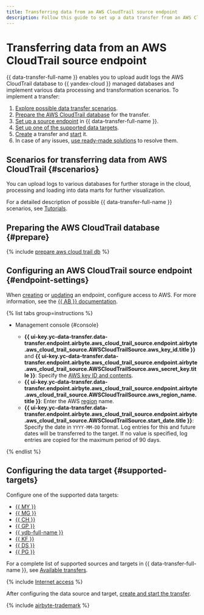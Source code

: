 ```yaml
---
title: Transferring data from an AWS CloudTrail source endpoint
description: Follow this guide to set up a data transfer from an AWS CloudTrail source endpoint.
---
```


# Transferring data from an AWS CloudTrail source endpoint

{{ data-transfer-full-name }} enables you to upload audit logs the AWS CloudTrail database to {{ yandex-cloud }} managed databases and implement various data processing and transformation scenarios. To implement a transfer:

1. [Explore possible data transfer scenarios](#scenarios).
1. [Prepare the AWS CloudTrail database](#prepare) for the transfer.
1. [Set up a source endpoint](#endpoint-settings) in {{ data-transfer-full-name }}.
1. [Set up one of the supported data targets](#supported-targets).
1. [Create](../../transfer.md#create) a transfer and [start](../../transfer.md#activate) it.
1. In case of any issues, [use ready-made solutions](../../../../data-transfer/troubleshooting/index.md) to resolve them.

## Scenarios for transferring data from AWS CloudTrail {#scenarios}

You can upload logs to various databases for further storage in the cloud, processing and loading into data marts for further visualization.

For a detailed description of possible {{ data-transfer-full-name }} scenarios, see [Tutorials](../../../tutorials/index.md).

## Preparing the AWS CloudTrail database {#prepare}

{% include [prepare aws cloud trail db](../../../../_includes/data-transfer/endpoints/sources/aws-cloudtrail-prepare.md) %}

## Configuring an AWS CloudTrail source endpoint {#endpoint-settings}

When [creating](../index.md#create) or [updating](../index.md#update) an endpoint, configure access to AWS. For more information, see the [{{ AB }} documentation](https://docs.airbyte.com/integrations/sources/aws-cloudtrail).

{% list tabs group=instructions %}

- Management console {#console}

    * **{{ ui-key.yc-data-transfer.data-transfer.endpoint.airbyte.aws_cloud_trail_source.endpoint.airbyte.aws_cloud_trail_source.AWSCloudTrailSource.aws_key_id.title }}** and **{{ ui-key.yc-data-transfer.data-transfer.endpoint.airbyte.aws_cloud_trail_source.endpoint.airbyte.aws_cloud_trail_source.AWSCloudTrailSource.aws_secret_key.title }}**: Specify the [AWS key ID and contents](https://docs.aws.amazon.com/powershell/latest/userguide/pstools-appendix-sign-up.html).
    * **{{ ui-key.yc-data-transfer.data-transfer.endpoint.airbyte.aws_cloud_trail_source.endpoint.airbyte.aws_cloud_trail_source.AWSCloudTrailSource.aws_region_name.title }}**: Enter the AWS [region](https://docs.aws.amazon.com/powershell/latest/userguide/pstools-installing-specifying-region.html) name.
    * **{{ ui-key.yc-data-transfer.data-transfer.endpoint.airbyte.aws_cloud_trail_source.endpoint.airbyte.aws_cloud_trail_source.AWSCloudTrailSource.start_date.title }}**: Specify the date in `YYYY-MM-DD` format. Log entries for this and future dates will be transferred to the target. If no value is specified, log entries are copied for the maximum period of 90 days.

{% endlist %}

## Configuring the data target {#supported-targets}

Configure one of the supported data targets:

* [{{ MY }}](../target/mysql.md)
* [{{ MG }}](../target/mongodb.md)
* [{{ CH }}](../target/clickhouse.md)
* [{{ GP }}](../target/greenplum.md)
* [{{ ydb-full-name }}](../target/yandex-database.md)
* [{{ KF }}](../target/kafka.md)
* [{{ DS }}](../target/data-streams.md)
* [{{ PG }}](../target/postgresql.md)

For a complete list of supported sources and targets in {{ data-transfer-full-name }}, see [Available transfers](../../../transfer-matrix.md).

{% include [Internet access](../../../../_includes/data-transfer/notes/internet-access.md) %}

After configuring the data source and target, [create and start the transfer](../../transfer.md#create).

{% include [airbyte-trademark](../../../../_includes/data-transfer/airbyte-trademark.md) %}